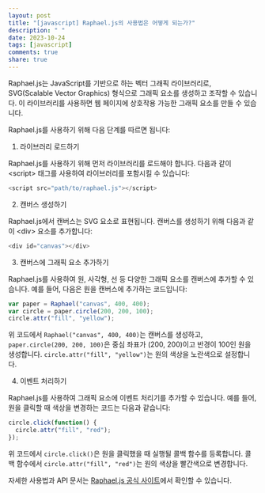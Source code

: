 ```yaml
---
layout: post
title: "[javascript] Raphael.js의 사용법은 어떻게 되는가?"
description: " "
date: 2023-10-24
tags: [javascript]
comments: true
share: true
---
```


Raphael.js는 JavaScript를 기반으로 하는 벡터 그래픽 라이브러리로, SVG(Scalable Vector Graphics) 형식으로 그래픽 요소를 생성하고 조작할 수 있습니다. 이 라이브러리를 사용하면 웹 페이지에 상호작용 가능한 그래픽 요소를 만들 수 있습니다.

Raphael.js를 사용하기 위해 다음 단계를 따르면 됩니다:

1. 라이브러리 로드하기

Raphael.js를 사용하기 위해 먼저 라이브러리를 로드해야 합니다. 다음과 같이 \<script> 태그를 사용하여 라이브러리를 포함시킬 수 있습니다:

```javascript
<script src="path/to/raphael.js"></script>
```

2. 캔버스 생성하기

Raphael.js에서 캔버스는 SVG 요소로 표현됩니다. 캔버스를 생성하기 위해 다음과 같이 \<div> 요소를 추가합니다:

```javascript
<div id="canvas"></div>
```

3. 캔버스에 그래픽 요소 추가하기

Raphael.js를 사용하여 원, 사각형, 선 등 다양한 그래픽 요소를 캔버스에 추가할 수 있습니다. 예를 들어, 다음은 원을 캔버스에 추가하는 코드입니다:

```javascript
var paper = Raphael("canvas", 400, 400);
var circle = paper.circle(200, 200, 100);
circle.attr("fill", "yellow");
```

위 코드에서 `Raphael("canvas", 400, 400)`는 캔버스를 생성하고, `paper.circle(200, 200, 100)`은 중심 좌표가 (200, 200)이고 반경이 100인 원을 생성합니다. `circle.attr("fill", "yellow")`는 원의 색상을 노란색으로 설정합니다.

4. 이벤트 처리하기

Raphael.js를 사용하여 그래픽 요소에 이벤트 처리기를 추가할 수 있습니다. 예를 들어, 원을 클릭할 때 색상을 변경하는 코드는 다음과 같습니다:

```javascript
circle.click(function() {
  circle.attr("fill", "red");
});
```

위 코드에서 `circle.click()`은 원을 클릭했을 때 실행될 콜백 함수를 등록합니다. 콜백 함수에서 `circle.attr("fill", "red")`는 원의 색상을 빨간색으로 변경합니다.

자세한 사용법과 API 문서는 [Raphael.js 공식 사이트](http://dmitrybaranovskiy.github.io/raphael/)에서 확인할 수 있습니다.